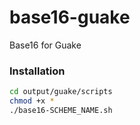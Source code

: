 base16-guake
=================

Base16 for Guake

### Installation
```bash
cd output/guake/scripts
chmod +x *
./base16-SCHEME_NAME.sh
```
